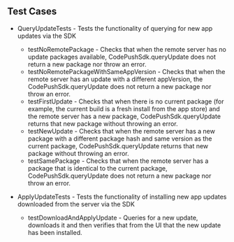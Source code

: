 
Test Cases
---
* QueryUpdateTests - Tests the functionality of querying for new app updates via the SDK
  * testNoRemotePackage - Checks that when the remote server has no update packages available, CodePushSdk.queryUpdate does not return a new package nor throw an error.
  * testNoRemotePackageWithSameAppVersion - Checks that when the remote server has an update with a different appVersion, the CodePushSdk.queryUpdate does not return a new package nor throw an error.
  * testFirstUpdate - Checks that when there is no current package (for example, the current build is a fresh install from the app store) and the remote server has a new package, CodePushSdk.queryUpdate returns that new package without throwing an error.
  * testNewUpdate - Checks that when the remote server has a new package with a different package hash and same version as the current package, CodePushSdk.queryUpdate returns that new package without throwing an error.
  * testSamePackage - Checks that when the remote server has a package that is identical to the current package, CodePushSdk.queryUpdate does not return a new package nor throw an error.
  
* ApplyUpdateTests - Tests the functionality of installing new app updates downloaded from the server via the SDK
  * testDownloadAndApplyUpdate - Queries for a new update, downloads it and then verifies that from the UI that the new update has been installed. 